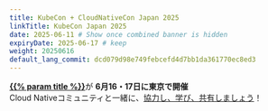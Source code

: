 ```yaml
---
title: KubeCon + CloudNativeCon Japan 2025
linkTitle: KubeCon Japan 2025
date: 2025-06-11 # Show once combined banner is hidden
expiryDate: 2025-06-17 # keep
weight: 20250616
default_lang_commit: dcd079d98e749febcefd4d7bb1da361770ec8ed3
---
```


<i class="fas fa-bullhorn"></i> [**{{% param title %}}**][LF]が **6月16・17日に東京で開催**
<span class="d-none d-md-inline"><br></span>
<span class="d-none d-sm-inline"> Cloud Nativeコミュニティと一緒に</span>、[協力し、学び、共有しましょう][blog]！

[blog]: /blog/2025/kubecon-japan/
[LF]: https://events.linuxfoundation.org/kubecon-cloudnativecon-japan/register/?utm_source=opentelemetry&utm_medium=all&utm_campaign=KubeCon-Japan-2025&utm_content=slim-banner
